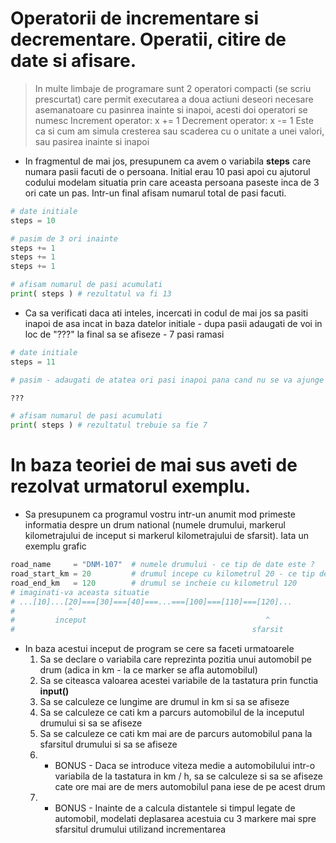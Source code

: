 # Operatorii de incrementare si decrementare. Operatii, citire de date si afisare.

> In multe limbaje de programare sunt 2 operatori compacti (se scriu prescurtat) care permit executarea a doua actiuni deseori necesare asemanatoare cu pasinrea inainte si inapoi, acesti doi operatori se numesc 
> Increment operator: x += 1
> Decrement operator: x -= 1
> Este ca si cum am simula cresterea sau scaderea cu o unitate a unei valori, sau pasirea inainte si inapoi


* In fragmentul de mai jos, presupunem ca avem o variabila **steps** care numara pasii facuti de o persoana. Initial erau 10 pasi apoi cu ajutorul codului modelam situatia prin care aceasta persoana paseste inca de 3 ori cate un pas. Intr-un final afisam numarul total de pasi facuti.


```python
# date initiale
steps = 10

# pasim de 3 ori inainte
steps += 1
steps += 1
steps += 1

# afisam numarul de pasi acumulati
print( steps ) # rezultatul va fi 13

```

* Ca sa verificati daca ati inteles, incercati in codul de mai jos sa pasiti inapoi de asa incat in baza datelor initiale - dupa pasii adaugati de voi in loc de "???" la final sa se afiseze - 7 pasi ramasi

```python
# date initiale
steps = 11

# pasim - adaugati de atatea ori pasi inapoi pana cand nu se va ajunge la valoarea 7

???

# afisam numarul de pasi acumulati
print( steps ) # rezultatul trebuie sa fie 7

```

# In baza teoriei de mai sus aveti de rezolvat urmatorul exemplu.

* Sa presupunem ca programul vostru intr-un anumit mod primeste informatia despre un drum national (numele drumului, markerul kilometrajului de inceput si markerul kilometrajului de sfarsit). Iata un exemplu grafic

```python
road_name     = "DNM-107"  # numele drumului - ce tip de date este ?
road_start_km = 20         # drumul incepe cu kilometrul 20 - ce tip de date avem aici ?
road_end_km   = 120        # drumul se incheie cu kilometrul 120
# imaginati-va aceasta situatie
# ...[10]...[20]===[30]===[40]===...===[100]===[110]===[120]...
#            ^
#         inceput                                        ^ 
#                                                     sfarsit
```

* In baza acestui inceput de program se cere sa faceti urmatoarele
  1. Sa se declare o variabila care reprezinta pozitia unui automobil pe drum (adica in km - la ce marker se afla automobilul) 
  2. Sa se citeasca valoarea acestei variabile de la tastatura prin functia **input()**
  3. Sa se calculeze ce lungime are drumul in km si sa se afiseze
  4. Sa se calculeze ce cati km a parcurs automobilul de la inceputul drumului si sa se afiseze
  5. Sa se calculeze ce cati km mai are de parcurs automobilul pana la  sfarsitul drumului si sa se afiseze
  6. * BONUS - Daca se introduce viteza medie a automobilului intr-o variabila de la tastatura in km / h, sa se calculeze si sa se afiseze cate ore mai are de mers automobilul pana iese de pe acest drum
  7. * BONUS - Inainte de a calcula distantele si timpul legate de automobil, modelati deplasarea acestuia cu 3 markere mai spre sfarsitul drumului utilizand incrementarea
